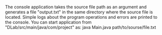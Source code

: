 The console application takes the source file path as an argument and generates a file "output.txt" in the same directory where the source file is located.
Simple logs about the program operations and errors are printed to the console.
You can start application from "DLab/src/main/java/com/project" as:  java Main.java path/to/sourse/file.txt

